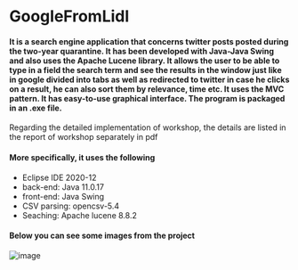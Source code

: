 # GoogleFromLidl
#### It is a search engine application that concerns twitter posts posted during the two-year quarantine. It has been developed with Java-Java Swing and also uses the Apache Lucene library. It allows the user to be able to type in a field the search term and see the results in the window just like in google divided into tabs as well as redirected to twitter in case he clicks on a result, he can also sort them by relevance, time etc. It uses the MVC pattern. It has easy-to-use graphical interface. The program is packaged in an .exe file.
Regarding the detailed implementation of workshop, the details are listed in the report of workshop separately in pdf
#### More specifically, it uses the following
- Eclipse IDE 2020-12
- back-end: Java 11.0.17
- front-end: Java Swing
- CSV parsing: opencsv-5.4
- Seaching: Apache lucene 8.8.2

#### Below you can see some images from the project
![image](https://user-images.githubusercontent.com/56134761/217270067-7924a16b-fbf3-4739-a27b-91b459b6941c.png)

